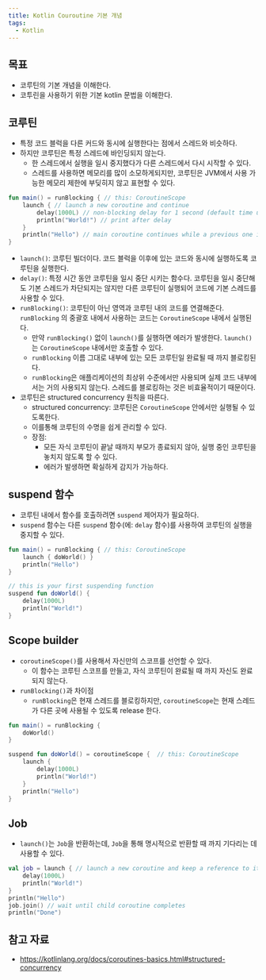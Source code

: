 ```yaml
---
title: Kotlin Couroutine 기본 개념
tags:
  - Kotlin
---
```

## 목표

- 코루틴의 기본 개념을 이해한다.
- 코투린을 사용하기 위한 기본 kotlin 문법을 이해한다.

## 코루틴

- 특정 코드 블럭을 다른 커드와 동시에 실행한다는 점에서 스레드와 비슷하다.
- 하지만 코루틴은 특정 스레드에 바인딩되지 않는다.
	- 한 스레드에서 실행을 일시 중지했다가 다른 스레드에서 다시 시작할 수 있다.
	- 스레드를 사용하면 메모리를 많이 소모하게되지만, 코루틴은 JVM에서 사용 가능한 메모리 제한에 부딪히지 않고 표현할 수 있다.

```kotlin
fun main() = runBlocking { // this: CoroutineScope
    launch { // launch a new coroutine and continue
        delay(1000L) // non-blocking delay for 1 second (default time unit is ms)
        println("World!") // print after delay
    }
    println("Hello") // main coroutine continues while a previous one is delayed
}
```

- `launch()`: 코루틴 빌더이다. 코드 블럭을 이후에 있는 코드와 동시에 실행하도록 코루틴을 실행한다.
- `delay()`: 특정 시간 동안 코루틴을 일시 중단 시키는 함수다. 코루틴을 일시 중단해도 기본 스레드가 차단되지는 않지만 다른 코루틴이 실행되어 코드에 기본 스레드를 사용할 수 있다.
- `runBlocking()`: 코루틴이 아닌 영역과 코루틴 내의 코드를 연결해준다. `runBlocking` 의 중괄호 내에서 사용하는 코드는 `CoroutineScope` 내에서 실행된다.
	- 만약 `runBlocking()` 없이 `launch()`를 실행하면 에러가 발생한다. `launch()`는 `CoroutineScope` 내에서만 호출할 수 있다.
	- `runBlocking` 이름 그대로 내부에 있는 모든 코루틴일 완료될 때 까지 블로킹된다.
	- `runBlocking`은 애플리케이션의 최상위 수준에서만 사용되며 실제 코드 내부에서는 거의 사용되지 않는다. 스레드를 블로킹하는 것은 비효율적이기 때문이다.
- 코루틴은 structured concurrency 원칙을 따른다.
	- structured concurrency: 코루틴은 `CoroutineScope` 안에서만 실행될 수 있도록한다.
	- 이를통해 코루틴의 수명을 쉽게 관리할 수 있다.
	- 장점:
		- 모든 자식 코루틴이 끝날 때까지 부모가 종료되지 않아, 실행 중인 코루틴을 놓치지 않도록 할 수 있다.
		- 에러가 발생하면 확실하게 감지가 가능하다.

## suspend 함수

- 코루틴 내에서 함수를 호출하려면 `suspend` 제어자가 필요하다.
- `suspend` 함수는 다른 `suspend` 함수(에: `delay` 함수)를 사용하여 코루틴의 실행을 중지할 수 있다.

```kotlin
fun main() = runBlocking { // this: CoroutineScope
    launch { doWorld() }
    println("Hello")
}

// this is your first suspending function
suspend fun doWorld() {
    delay(1000L)
    println("World!")
}
```

## Scope builder

- `coroutineScope()`를 사용해서 자신만의 스코프를 선언할 수 있다.
	- 이 함수는 코루틴 스코프를 만들고, 자식 코루틴이 완료될 때 까지 자신도 완료되지 않는다.
- `runBlocking()`과 차이점
	- `runBlocking`은 현재 스레드를 블로킹하지만, `coroutineScope`는 현재 스레드가 다른 곳에 사용될 수 있도록 release 한다.

```kotlin
fun main() = runBlocking {
    doWorld()
}

suspend fun doWorld() = coroutineScope {  // this: CoroutineScope
    launch {
        delay(1000L)
        println("World!")
    }
    println("Hello")
}
```

## Job

- `launch()`는 `Job`을 반환하는데, `Job`을 통해 명시적으로 반환할 때 까지 기다리는 데 사용할 수 있다.

```kotlin
val job = launch { // launch a new coroutine and keep a reference to its Job
    delay(1000L)
    println("World!")
}
println("Hello")
job.join() // wait until child coroutine completes
println("Done") 
```

## 참고 자료

- https://kotlinlang.org/docs/coroutines-basics.html#structured-concurrency
